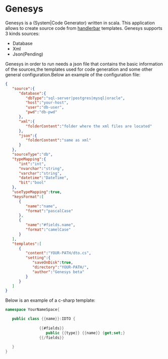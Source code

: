 # Genesys
Genesys is a (System|Code Generator) written in scala. This application allows to create source code from [handlerbar](http://handlebarsjs.com/) templates.
Genesys supports 3 kinds sources:
- Database
- Xml
- Json(Pending)

Genesys in order to run needs a json file that contains the basic information of the sources,the templates used for code generation and some other general configuration.Below an example of the configuration file:

```json
{  
   "source":{  
      "database":{
      	 "dbType":"sql-server|postgres|mysql|oracle",  
         "host":"your-host",
         "user":"db-user",
         "pwd":"db-pwd"
      },
      "xml":{  
         "folderContent":"folder where the xml files are located"
      },
      "json":{  
         "folderContent":"same as xml"
      }
   },
   "sourceType":"db",
   "typeMapping":{  
      "int":"int",
      "nvarchar":"string",
      "varchar":"string",
      "datetime":"DateTime",
      "bit":"bool"
   },
   "useTypeMapping":true,
   "keysFormat":[  
      {  
         "name":"name",
         "format":"pascalCase"
      },
      {  
         "name":"#fields.name",
         "format":"camelCase"
      }
   ],
   "templates":[  
      {  
         "content":"YOUR-PATH/dto.cs",
         "setting":{  
            "saveOnDisk":true,
            "directory":"YOUR-PATH/",
            "author":"Genesys beta"
         }
      }
   ]
}
 ```
 Below is an example of a c-sharp template:
 ```csharp
 namespace YourNameSpace{

	public class {{name}}:IDTO {
				        
		        {{#fields}}
		           public {{type}} {{name}} {get;set;}  
		        {{/fields}}
				         
	}
}
```




